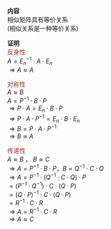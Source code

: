 **内容**  
相似矩阵具有等价关系  
(相似关系是一种等价关系)  
  
**证明**  
<font color=brown>反身性</font>  
 $A=E_n^{-1}\cdot A\cdot E_n$   
 $\Rightarrow A\approx A$   
  
<font color=brown>对称性</font>  
 $A\approx B$   
 $A=P^{-1}\cdot B\cdot P$   
 $\Rightarrow P\cdot A=E_n\cdot B\cdot P$   
 $\Rightarrow P\cdot A\cdot P^{-1}  
=E_n\cdot B\cdot E_n$   
 $\Rightarrow B=P\cdot A\cdot P^{-1}$   
 $\Rightarrow B\approx A$   
  
<font color=brown>传递性</font>  
 $A\approx B$ ， $B\approx C$   
 $\Rightarrow A=P^{-1}\cdot B\cdot P，  
B=Q^{-1}\cdot C\cdot Q$   
 $\Rightarrow A=P^{-1}\cdot(Q^{-1}\cdot C\cdot Q)\cdot P$   
 $=(P^{-1}\cdot Q^{-1})\cdot C\cdot(Q\cdot P)$   
 $=(Q\cdot P)^{-1}\cdot C\cdot(Q\cdot P)$   
 $=R^{-1}\cdot C\cdot R$   
 $\Rightarrow A=R^{-1}\cdot C\cdot R$   
 $\Rightarrow A\approx C$   
  

